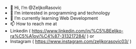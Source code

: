 - 👋 Hi, I’m @ZeljkoRasovic
- 👀 I’m interested in programming and technology
- 🌱 I’m currently learning  Web Development
- 📫 How to reach me at
- Linkedin ( https://www.linkedin.com/in/%C5%BEeljko-ra%C5%A1ovi%C4%87-313217284/ ) or
- Instagram ( https://www.instagram.com/zeljkorasovic03/ )
